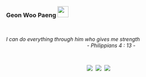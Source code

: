 

### Geon Woo Paeng <img src="https://raw.githubusercontent.com/MartinHeinz/MartinHeinz/master/wave.gif" width="30px" height="30px"> 

<br/>

  *I can do everything through him who gives me strength*
  <br/>
  &nbsp;&nbsp;&nbsp;&nbsp;&nbsp;&nbsp;&nbsp;&nbsp;&nbsp;&nbsp;&nbsp;&nbsp;&nbsp;&nbsp;&nbsp;&nbsp;&nbsp;&nbsp;&nbsp;&nbsp;&nbsp;&nbsp;&nbsp;&nbsp;&nbsp;&nbsp;&nbsp;&nbsp;&nbsp;&nbsp;&nbsp;&nbsp;&nbsp;&nbsp;&nbsp;&nbsp;&nbsp;&nbsp;&nbsp;&nbsp;&nbsp;&nbsp;&nbsp;&nbsp;&nbsp;&nbsp;&nbsp;&nbsp;&nbsp;&nbsp;&nbsp;&nbsp;&nbsp;&nbsp;&nbsp; *- Philippians 4 : 13 -* 

<br/>
<p align="center">
  <a href="https://gwpaeng.tistory.com/"><img src="https://img.shields.io/badge/Tech%20Blog-11B48A?style=flat-square&logo=Vimeo&logoColor=white&link=https://gwpaeng.tistory.com/"/></a>&nbsp
  <a href="mailto:geonwoopaeng@gmail.com"><img src="https://img.shields.io/badge/Gmail-d14836?style=flat-square&logo=Gmail&logoColor=white&link=gwpaeng@naver.com"/></a>&nbsp
  <a href="https://quiet-open-6a9.notion.site/93e88c5da6d947ec8d50571b21c6e665"><img src="https://img.shields.io/badge/-Resume-purple"/></a> 

</p>
<!-- <p align="center">
  <div align-content="start">
    <h3> GitHub </h3>
    <img src="https://github-readme-stats.vercel.app/api?username=GeonWooPaeng&show_icons=true&theme=radical&count_private=true"/></a>
  </div>
  <div align-content="end">
    <h3> 42SEOUL </h3>
    <img src="https://badge42.herokuapp.com/api/stats/gpaeng"/></a>
  </div>
</p>
 -->
